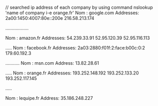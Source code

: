 
// searched ip address of each company by using command nslookup 'name of company i-e orange.fr'
Nom :    google.com
Addresses:  2a00:1450:4007:80e::200e
216.58.213.174

..................

Nom :    amazon.fr
Addresses:  54.239.33.91
52.95.120.39
52.95.116.113

.....
Nom :    facebook.fr
Addresses:  2a03:2880:f01f:2:face:b00c:0:2
179.60.192.3

...........
Nom :    msn.com
Address:  13.82.28.61

.....
Nom :    orange.fr
Addresses:  193.252.148.192
193.252.133.20
193.252.117.145

.....


Nom :    lequipe.fr
Address:  35.186.248.227

